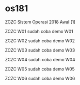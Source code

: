 # os181
ZCZC Sistem Operasi 2018 Awal (1)

ZCZC W01 sudah coba demo W01

ZCZC W02 sudah coba demo W02

ZCZC W03 sudah coba demo W03

ZCZC W04 sudah coba demo W04

ZCZC W05 sudah coba demo W05

ZCZC W06 sudah coba demo W06
